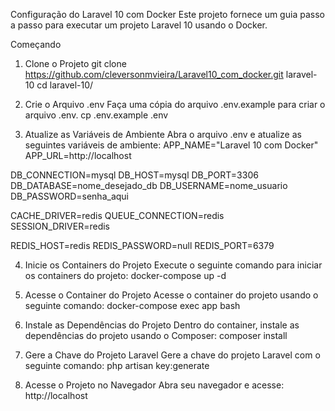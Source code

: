 Configuração do Laravel 10 com Docker
Este projeto fornece um guia passo a passo para executar um projeto Laravel 10 usando o Docker.

Começando
1. Clone o Projeto
git clone https://github.com/cleversonmvieira/Laravel10_com_docker.git laravel-10
cd laravel-10/

2. Crie o Arquivo .env
Faça uma cópia do arquivo .env.example para criar o arquivo .env.
cp .env.example .env

3. Atualize as Variáveis de Ambiente
Abra o arquivo .env e atualize as seguintes variáveis de ambiente:
APP_NAME="Laravel 10 com Docker"
APP_URL=http://localhost

DB_CONNECTION=mysql
DB_HOST=mysql
DB_PORT=3306
DB_DATABASE=nome_desejado_db
DB_USERNAME=nome_usuario
DB_PASSWORD=senha_aqui

CACHE_DRIVER=redis
QUEUE_CONNECTION=redis
SESSION_DRIVER=redis

REDIS_HOST=redis
REDIS_PASSWORD=null
REDIS_PORT=6379

4. Inicie os Containers do Projeto
Execute o seguinte comando para iniciar os containers do projeto:
docker-compose up -d

5. Acesse o Container do Projeto
Acesse o container do projeto usando o seguinte comando:
docker-compose exec app bash

6. Instale as Dependências do Projeto
Dentro do container, instale as dependências do projeto usando o Composer:
composer install

7. Gere a Chave do Projeto Laravel
Gere a chave do projeto Laravel com o seguinte comando:
php artisan key:generate

8. Acesse o Projeto no Navegador
Abra seu navegador e acesse:
http://localhost
